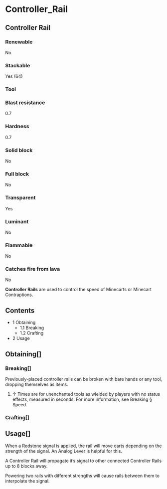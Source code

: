 # Controller_Rail

## Controller Rail

### Renewable

No

### Stackable

Yes (64)

### Tool

### Blast resistance

0.7

### Hardness

0.7

### Solid block

No

### Full block

No

### Transparent

Yes

### Luminant

No

### Flammable

No

### Catches fire from lava

No

**Controller Rails** are used to control the speed of Minecarts or Minecart Contraptions.

## Contents

- 1 Obtaining
    - 1.1 Breaking
    - 1.2 Crafting
- 2 Usage

## Obtaining[]

### Breaking[]

Previously-placed controller rails can be broken with bare hands or any tool, dropping themselves as items.

1. ↑ Times are for unenchanted tools as wielded by players with no status effects, measured in seconds. For more information, see Breaking § Speed.

### Crafting[]

## Usage[]

When a Redstone signal is applied, the rail will move carts depending on the strength of the signal. An Analog Lever is helpful for this.

A Controller Rail will propagate it’s signal to other connected Controller Rails up to 8 blocks away.

Powering two rails with different strengths will cause rails between them to interpolate the signal.